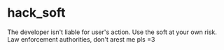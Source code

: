 # hack_soft
The developer isn't liable for user's action.
Use the soft at your own risk.
Law enforcement authorities, don't arest me pls =3
